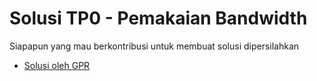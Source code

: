 # Solusi TP0 - Pemakaian Bandwidth

Siapapun yang mau berkontribusi untuk membuat solusi dipersilahkan

- [Solusi oleh GPR](gpr/)
